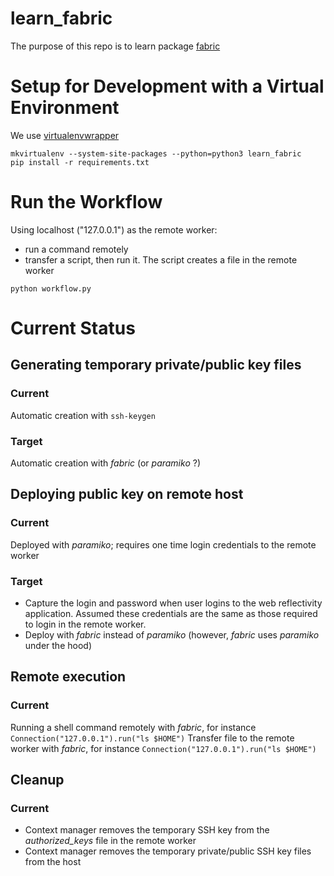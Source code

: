 # learn_fabric
The purpose of this repo is to learn package [fabric]()

# Setup for Development with a Virtual Environment
We use [virtualenvwrapper](https://virtualenvwrapper.readthedocs.io/en/latest/)

```shell
mkvirtualenv --system-site-packages --python=python3 learn_fabric
pip install -r requirements.txt
```

# Run the Workflow

Using localhost ("127.0.0.1") as the remote worker:
- run a command remotely
- transfer a script, then run it. The script creates a file in the remote worker

```
python workflow.py
```

# Current Status
## Generating temporary private/public key files
### Current  
Automatic creation with `ssh-keygen`
### Target  
Automatic creation with _fabric_ (or _paramiko_ ?)

## Deploying public key on remote host
### Current 
Deployed with _paramiko_; requires one time login credentials to the remote worker
### Target  
- Capture the login and password when user logins to the web reflectivity application. Assumed these credentials are the same as those required to login in the remote worker.
- Deploy with _fabric_ instead of _paramiko_ (however, _fabric_ uses _paramiko_ under the hood)

## Remote execution
### Current 
Running a shell command remotely with _fabric_, for instance `Connection("127.0.0.1").run("ls $HOME")`
Transfer file to the remote worker with _fabric_, for instance `Connection("127.0.0.1").run("ls $HOME")`

## Cleanup
### Current 
- Context manager removes the temporary SSH key from the _authorized_keys_ file in the remote worker
- Context manager removes the temporary private/public SSH key files from the host
